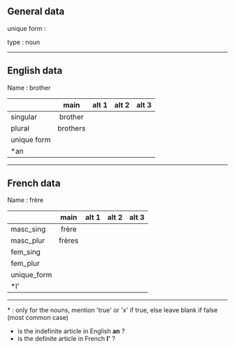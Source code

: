 ## General data

unique form :

type : noun

---

## English data

Name : brother

|             |   main   | alt 1 | alt 2 | alt 3 |
| :---------- | :------: | :---: | :---: | ----- |
| singular    | brother  |       |       |       |
| plural      | brothers |       |       |       |
| unique form |          |       |       |       |
| \*an        |          |       |       |       |

---

## French data

Name : frère

|             |  main  | alt 1 | alt 2 | alt 3 |
| :---------- | :----: | :---: | :---: | :---: |
| masc_sing   | frère  |       |       |       |
| masc_plur   | frères |       |       |       |
| fem_sing    |        |       |       |       |
| fem_plur    |        |       |       |       |
| unique_form |        |       |       |       |
| \*l'        |        |       |       |       |

---

\* : only for the nouns, mention 'true' or 'x' if true, else leave blank if false (most common case)

- is the indefinite article in English **an** ?
- is the definite article in French **l'** ?
